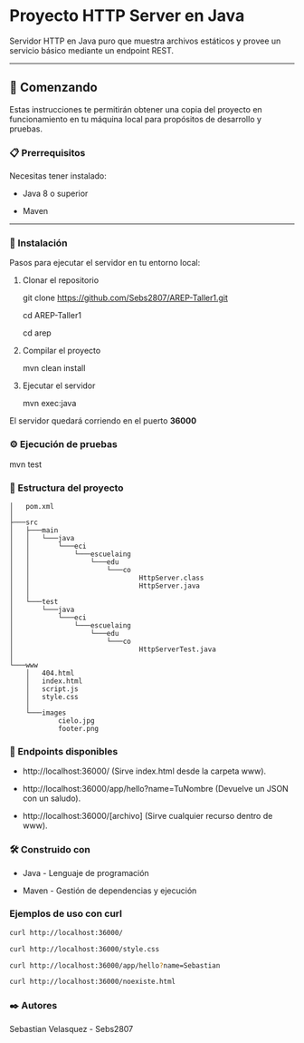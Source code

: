 # Proyecto HTTP Server en Java

Servidor HTTP en Java puro que muestra archivos estáticos y provee un servicio básico mediante un endpoint REST.

---

## 🚀 Comenzando

Estas instrucciones te permitirán obtener una copia del proyecto en funcionamiento en tu máquina local para propósitos de desarrollo y pruebas.

### 📋 Prerrequisitos

Necesitas tener instalado:

- Java 8 o superior

- Maven

---

### 🔧 Instalación

Pasos para ejecutar el servidor en tu entorno local:

1. Clonar el repositorio

    git clone https://github.com/Sebs2807/AREP-Taller1.git

    cd AREP-Taller1
   
    cd arep

3. Compilar el proyecto
    
    mvn clean install

4. Ejecutar el servidor

    mvn exec:java

El servidor quedará corriendo en el puerto **36000**


### ⚙️ Ejecución de pruebas

mvn test

### 📂 Estructura del proyecto

```text
│   pom.xml
│
├───src
│   ├───main
│   │   └───java
│   │       └───eci
│   │           └───escuelaing
│   │               └───edu
│   │                   └───co
│   │                           HttpServer.class
│   │                           HttpServer.java
│   │
│   └───test
│       └───java
│           └───eci
│               └───escuelaing
│                   └───edu
│                       └───co
│                               HttpServerTest.java
│
└───www
    │   404.html
    │   index.html
    │   script.js
    │   style.css
    │
    └───images
            cielo.jpg
            footer.png
```

### 📡 Endpoints disponibles

- http://localhost:36000/ (Sirve index.html desde la carpeta www).

- http://localhost:36000/app/hello?name=TuNombre (Devuelve un JSON con un saludo).
  
- http://localhost:36000/[archivo] (Sirve cualquier recurso dentro de www).

### 🛠️ Construido con

- Java - Lenguaje de programación

- Maven - Gestión de dependencias y ejecución


### Ejemplos de uso con curl

```bash
curl http://localhost:36000/
```

```bash
curl http://localhost:36000/style.css

```

```bash
curl http://localhost:36000/app/hello?name=Sebastian
```

```bash
curl http://localhost:36000/noexiste.html
```
### ✒️ Autores

Sebastian Velasquez - Sebs2807

